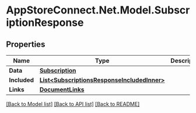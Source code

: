 # AppStoreConnect.Net.Model.SubscriptionResponse

## Properties

Name | Type | Description | Notes
------------ | ------------- | ------------- | -------------
**Data** | [**Subscription**](Subscription.md) |  | 
**Included** | [**List&lt;SubscriptionsResponseIncludedInner&gt;**](SubscriptionsResponseIncludedInner.md) |  | [optional] 
**Links** | [**DocumentLinks**](DocumentLinks.md) |  | 

[[Back to Model list]](../README.md#documentation-for-models) [[Back to API list]](../README.md#documentation-for-api-endpoints) [[Back to README]](../README.md)

